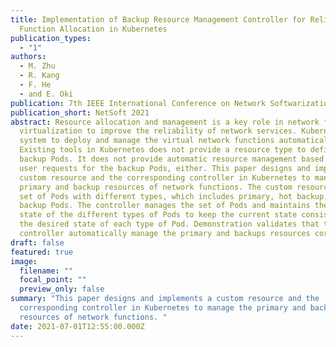 ```yaml
---
title: Implementation of Backup Resource Management Controller for Reliable
  Function Allocation in Kubernetes
publication_types:
  - "1"
authors:
  - M. Zhu
  - R. Kang
  - F. He
  - and E. Oki
publication: 7th IEEE International Conference on Network Softwarization (NetSoft 2021)
publication_short: NetSoft 2021
abstract: Resource allocation and management is a key role in network function
  virtualization to improve the reliability of network services. Kubernetes is a
  system to deploy and manage the virtual network functions automatically.
  Existing tools in Kubernetes does not provide a resource type to define the
  backup Pods. It does not provide automatic resource management based on the
  user requests for the backup Pods, either. This paper designs and implements a
  custom resource and the corresponding controller in Kubernetes to manage the
  primary and backup resources of network functions. The custom resource is a
  set of Pods with different types, which includes primary, hot backup, and cold
  backup Pods. The controller manages the set of Pods and maintains the current
  state of the different types of Pods to keep the current state consistent with
  the desired state of each type of Pod. Demonstration validates that the
  controller automatically manage the primary and backups resources correctly.
draft: false
featured: true
image:
  filename: ""
  focal_point: ""
  preview_only: false
summary: "This paper designs and implements a custom resource and the
  corresponding controller in Kubernetes to manage the primary and backup
  resources of network functions. "
date: 2021-07-01T12:55:00.000Z
---
```

